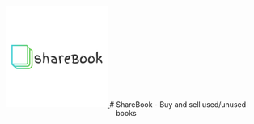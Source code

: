<div align="center">

<a href="https://share-book-client.herokuapp.com/">
    <img alt="ShareBook" src="./packages/client/src/assets/images/boilogo.png"/>
</a>
# ShareBook - Buy and sell used/unused books
</div>
